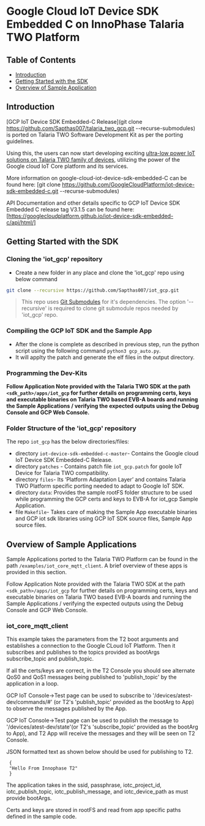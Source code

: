 # Google Cloud IoT Device SDK Embedded C on InnoPhase Talaria TWO Platform

## Table of Contents

- [Introduction](#introduction)
- [Getting Started with the SDK](#get-started)
- [Overview of Sample Application](#sample-app)

## Introduction

<a name="introduction"></a>

[GCP IoT Device SDK Embedded-C Release](git clone https://github.com/Sapthas007/talaria_two_gcp.git --recurse-submodules) is ported on Talaria TWO Software Development Kit as per the porting guidelines.

Using this, the users can now start developing exciting [ultra-low power IoT solutions on Talaria TWO family of devices](https://innophaseinc.com/talaria-technology-details/), utilizing the power of the Google cloud IoT Core platform and its services.

More information on google-cloud-iot-device-sdk-embedded-C can be found here:
[git clone https://github.com/GoogleCloudPlatform/iot-device-sdk-embedded-c.git --recurse-submodules)

API Documentation and other details specific to GCP IoT Device SDK Embedded C release tag V3.1.5 can be found here:
[https://googlecloudplatform.github.io/iot-device-sdk-embedded-c/api/html/]

## Getting Started with the SDK

<a name="get-started"></a>

### Cloning the 'iot_gcp' repository
- Create a new folder in any place and clone the 'iot_gcp' repo using below command
``` bash
git clone --recursive https://github.com/Sapthas007/iot_gcp.git
```
> This repo uses [Git Submodules](https://git-scm.com/book/en/v2/Git-Tools-Submodules) for it's dependencies. The option '--recursive' is required to clone git submodule repos needed by 'iot_gcp' repo.


### Compiling the GCP IoT SDK and the Sample App
- After the clone is complete as described in previous step, run the python script using the following command `python3 gcp_auto.py`.
- It will applty the patch and generate the elf files in the output directory. 


### Programming the Dev-Kits
**Follow Application Note provided with the Talaria TWO SDK at the path `<sdk_path>/apps/iot_gcp` for further details on programming certs, keys and executable binaries on Talaria TWO based EVB-A boards and running the Sample Applications / verifying the expected outputs using the Debug Console and GCP Web Console.**

### Folder Structure of the 'iot_gcp' repository
The repo `iot_gcp` has the below directories/files:

- directory `iot-device-sdk-embedded-c-master`- Contains the Google cloud IoT Device SDK Embedded-C Release.
- directory `patches` - Contains patch file `iot_gcp.patch` for goole IoT Device for Talaria TWO compatibility.
- directory `files`- Its ‘Platform Adaptation Layer’ and contains Talaria TWO Platform specific porting needed to adapt to Google IoT SDK.
- directory `data`: Provides the sample rootFS folder structure to be used while programming the GCP certs and keys to EVB-A for iot_gcp Sample Application.
- file `Makefile`- Takes care of making the Sample App executable binaries and GCP iot sdk libraries using GCP IoT SDK source files, Sample App source files.

## Overview of Sample Applications

<a name="iot_core_mqtt_client"></a>

Sample Applications ported to the Talaria TWO Platform can be found in the path `/examples/iot_core_mqtt_client`.
A brief overview of these apps is provided in this section.

Follow Application Note provided with the Talaria TWO SDK at the path `<sdk_path>/apps/iot_gcp` for further details on programming certs, keys and executable binaries on Talaria TWO based EVB-A boards and running the Sample Applications / verifying the expected outputs using the Debug Console and GCP Web Console.
 
### iot_core_mqtt_client
This example takes the parameters from the  T2 boot arguments and establishes a connection to the Google CLoud IoT Platform.
Then it subscribes and publishes to the topics provided as bootArgs subscribe_topic and publish_topic.

If all the certs/keys are correct, in the T2 Console you should see alternate QoS0 and QoS1 messages being published to 'publish_topic' by the application in a loop.

GCP IoT Console->Test page can be used to subscribe to '/devices/atest-dev/commands/#' (or T2's 'publish_topic' provided as the bootArg to App) to observe the messages published by the App.

GCP IoT Console->Test page can be used to publish the message to '/devices/atest-dev/state'(or T2's 'subscribe_topic' provided as the bootArg to App), and T2 App will receive the
messages and they will be seen on T2 Console.

JSON formatted text as shown below should be used for publishing to T2.
```
 {
 "Hello From Innophase T2"
 }
```

The application takes in the ssid, passphrase, iotc_project_id, iotc_publish_topic, iotc_publish_message, and iotc_device_path as must provide bootArgs.

Certs and keys are stored in rootFS and read from app specific paths defined in the sample code.



